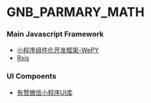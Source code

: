 # GNB_PARMARY_MATH

### Main Javascript Framework

-	[小程序组件化开发框架-WePY](https://tencent.github.io/wepy/document.html#/)
- [Rxjs](http://cn.rx.js.org/manual/overview.html#h11)

### UI Compoents

-	[有赞微信小程序UI库](https://github.com/youzan/zanui-weapp)
